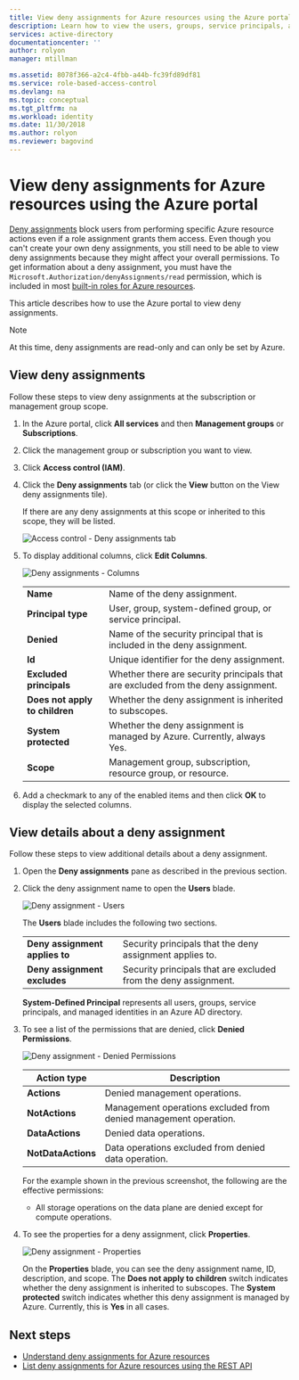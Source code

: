 ```yaml
---
title: View deny assignments for Azure resources using the Azure portal | Microsoft Docs
description: Learn how to view the users, groups, service principals, and managed identities that have been denied access to specific Azure resource actions at particular scope using the Azure portal.
services: active-directory
documentationcenter: ''
author: rolyon
manager: mtillman

ms.assetid: 8078f366-a2c4-4fbb-a44b-fc39fd89df81
ms.service: role-based-access-control
ms.devlang: na
ms.topic: conceptual
ms.tgt_pltfrm: na
ms.workload: identity
ms.date: 11/30/2018
ms.author: rolyon
ms.reviewer: bagovind
---
```


# View deny assignments for Azure resources using the Azure portal

[Deny assignments](deny-assignments.md) block users from performing specific Azure resource actions even if a role assignment grants them access. Even though you can't create your own deny assignments, you still need to be able to view deny assignments because they might affect your overall permissions. To get information about a deny assignment, you must have the `Microsoft.Authorization/denyAssignments/read` permission, which is included in most [built-in roles for Azure resources](built-in-roles.md).

This article describes how to use the Azure portal to view deny assignments.

> [!NOTE]
> At this time, deny assignments are read-only and can only be set by Azure.

## View deny assignments

Follow these steps to view deny assignments at the subscription or management group scope.

1. In the Azure portal, click **All services** and then **Management groups** or **Subscriptions**.

1. Click the management group or subscription you want to view.

1. Click **Access control (IAM)**.

1. Click the **Deny assignments** tab (or click the **View** button on the View deny assignments tile).

    If there are any deny assignments at this scope or inherited to this scope, they will be listed.

    ![Access control - Deny assignments tab](./media/deny-assignments-portal/access-control-deny-assignments.png)

1. To display additional columns, click **Edit Columns**.

    ![Deny assignments - Columns](./media/deny-assignments-portal/deny-assignments-columns.png)

    |  |  |
    | --- | --- |
    | **Name** | Name of the deny assignment. |
    | **Principal type** | User, group, system-defined group, or service principal. |
    | **Denied**  | Name of the security principal that is included in the deny assignment. |
    | **Id** | Unique identifier for the deny assignment. |
    | **Excluded principals** | Whether there are security principals that are excluded from the deny assignment. |
    | **Does not apply to children** | Whether the deny assignment is inherited to subscopes. |
    | **System protected** | Whether the deny assignment is managed by Azure. Currently, always Yes. |
    | **Scope** | Management group, subscription, resource group, or resource. |

1. Add a checkmark to any of the enabled items and then click **OK** to display the selected columns.

## View details about a deny assignment

Follow these steps to view additional details about a deny assignment.

1. Open the **Deny assignments** pane as described in the previous section.

1. Click the deny assignment name to open the **Users** blade.

    ![Deny assignment - Users](./media/deny-assignments-portal/deny-assignment-users.png)

    The **Users** blade includes the following two sections.

    |  |  |
    | --- | --- |
    | **Deny assignment applies to**  | Security principals that the deny assignment applies to. |
    | **Deny assignment excludes** | Security principals that are excluded from the deny assignment. |

    **System-Defined Principal** represents all users, groups, service principals, and managed identities in an Azure AD directory.

1. To see a list of the permissions that are denied, click **Denied Permissions**.

    ![Deny assignment - Denied Permissions](./media/deny-assignments-portal/deny-assignment-denied-permissions.png)

    | Action type | Description |
    | --- | --- |
    | **Actions**  | Denied management operations. |
    | **NotActions** | Management operations excluded from denied management operation. |
    | **DataActions**  | Denied data operations. |
    | **NotDataActions** | Data operations excluded from denied data operation. |

    For the example shown in the previous screenshot, the following are the effective permissions:

    - All storage operations on the data plane are denied except for compute operations.

1. To see the properties for a deny assignment, click **Properties**.

    ![Deny assignment - Properties](./media/deny-assignments-portal/deny-assignment-properties.png)

    On the **Properties** blade, you can see the deny assignment name, ID, description, and scope. The **Does not apply to children** switch indicates whether the deny assignment is inherited to subscopes. The **System protected** switch indicates whether this deny assignment is managed by Azure. Currently, this is **Yes** in all cases.

## Next steps

* [Understand deny assignments for Azure resources](deny-assignments.md)
* [List deny assignments for Azure resources using the REST API](deny-assignments-rest.md)
